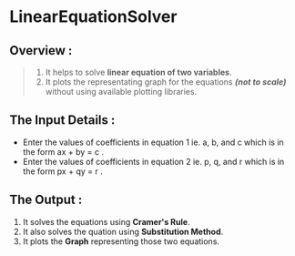 # LinearEquationSolver

## Overview :
>1. It helps to solve **linear equation of two variables**. 
>2. It plots the representating graph for the equations ***(not to scale)*** without using available plotting libraries.


## The Input Details :

- Enter the values of coefficients in equation 1 ie. a, b, and c which is in the form ax + by = c .
- Enter the values of coefficients in equation 2 ie. p, q, and r which is in the form px + qy = r .

## The Output :
1. It solves the equations using **Cramer's Rule**.
2. It also solves the quation using **Substitution Method**.
3. It plots the **Graph** representing those two equations.




